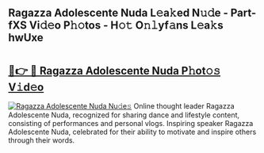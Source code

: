## Ragazza Adolescente Nuda L𝚎a𝚔ed N𝚞𝚍e - Part-fXS Vi𝚍𝚎o P𝚑𝚘tos - H𝚘𝚝 O𝚗𝚕yf𝚊ns L𝚎a𝚔s hwUxe

# <h2><a href="http://kfafkh.oniu.top/?m=Ragazza+Adolescente+Nuda">🔗👉 🔴 Ragazza Adolescente Nuda P𝚑ot𝚘𝚜 V𝚒d𝚎o</a></h2>

[![Ragazza Adolescente Nuda Nu𝚍e𝚜](https://i.imgur.com/0qMVB7G.gif)](http://kfafkh.oniu.top/?m=Ragazza+Adolescente+Nuda)
Online thought leader Ragazza Adolescente Nuda, recognized for sharing dance and lifestyle content, consisting of performances and personal vlogs. Inspiring speaker Ragazza Adolescente Nuda, celebrated for their ability to motivate and inspire others through their words.  
